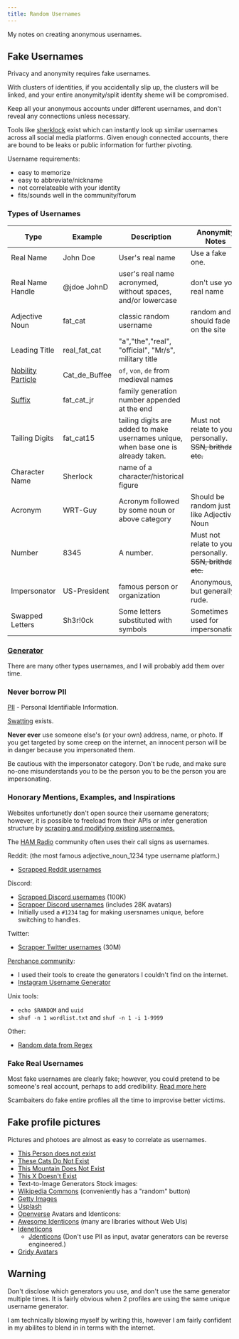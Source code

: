 ```yaml
---
title: Random Usernames
---
```


My notes on creating anonymous usernames.

## Fake Usernames

Privacy and anonymity requires fake usernames.

With clusters of identities, if you accidentally slip up, the clusters will be linked, and your entire anonymity/split identity sheme will be compromised.

Keep all your anonymous accounts under different usernames, and don't reveal any connections unless necessary.

Tools like [sherklock](https://sherlockproject.xyz) exist which can instantly look up similar usernames across all social media platforms. Given enough connected accounts, there are bound to be leaks or public information for further pivoting.

Username requirements:
- easy to memorize
- easy to abbreviate/nickname
- not correlateable with your identity
- fits/sounds well in the community/forum

### Types of Usernames

| Type | Example | Description | Anonymity Notes | Generator Link |
| - | - | - | - | - |
| Real Name | John Doe | User's real name | Use a fake one. | [FakeNameGenerator](https://www.fakenamegenerator.com/) |
| Real Name Handle | @jdoe JohnD | user's real name acronymed, without spaces, and/or lowercase | don't use your real name | |
| Adjective Noun | fat_cat | classic random username | random and should fade in on the site | [Canihazusername](https://canihazusername.vercel.app/) |
| Leading Title | real_fat_cat | "a","the","real", "official", "Mr/s", military title |  |  |
| [Nobility Particle](https://en.wikipedia.org/wiki/Nobiliary_particle) | Cat_de_Buffee | `of`, `von`, `de` from medieval names | | |
| [Suffix](https://en.wikipedia.org/wiki/Suffix_(name)) | fat_cat_jr | family generation number appended at the end | | |
| Tailing Digits | fat_cat15 | tailing digits are added to make usernames unique, when base one is already taken. | Must not relate to you personally. ~~SSN, brithday, etc.~~ | [uuid](https://www.uuidgenerator.net/) |
| Character Name | Sherlock | name of a character/historical figure |  | |
| Acronym | WRT-Guy | Acronym followed by some noun or above category | Should be random just like Adjective-Noun | |
| Number | 8345 | A number. | Must not relate to you personally. ~~SSN, brithday, etc.~~ |  |
| Impersonator | US-President | famous person or organization | Anonymous, but generally rude. | [randomlists.com](https://www.randomlists.com/random-people) |
| Swapped Letters | Sh3r!0ck | Some letters substituted with symbols | Sometimes used for impersonation. | Manual for now [Homoglyphs](../Security/homoglyphs.md) |

### [Generator](https://perchance.org/84evxjs40l)

There are many other types usernames, and I will probably add them over time.

### Never borrow PII

[PII](https://en.wikipedia.org/wiki/Personal_data) - Personal Identifiable Information.

[Swatting](https://en.wikipedia.org/wiki/Swatting) exists.

**Never ever** use someone else's (or your own) address, name, or photo. If you get targeted by some creep on the internet, an innocent person will be in danger because you impersonated them.

Be cautious with the impersonator category. Don't be rude, and make sure no-one misunderstands you to be the person you to be the person you are impersonating.

### Honorary Mentions, Examples, and Inspirations

Websites unfortunetly don't open source their username generators; however, it is possible to freeload from their APIs or infer generation structure by [scraping and modifying existing usernames.](https://www.blackhatworld.com/seo/scraping-real-usernames-for-dummies-extremely-easy-method.948441/)

The [HAM Radio](https://en.wikipedia.org/wiki/Call_sign) community often uses their call signs as usernames.

Reddit: (the most famous adjective_noun_1234 type username platform.)
- [Scrapped Reddit usernames](https://www.reddit.com/r/hacking/comments/1bqcqi0/3619m_scraped_reddit_usernames/)

Discord:
- [Scrapped Discord usernames](https://github.com/TahaGorme/100k-usernames) (100K)
- [Scrapper Discord usernames](https://github.com/itschasa/Discord-Scraped) (includes 28K avatars)
- Initially used a `#1234` tag for making usersnames unique, before switching to handles.

Twitter:
- [Scrapper Twitter usernames](https://github.com/nyxgeek/twitter-usernames-wordlist) (30M)

[Perchance community](https://perchance.org/welcome):
- I used their tools to create the generators I couldn't find on the internet.
- [Instagram Username Generator](https://perchance.org/instagram-username)

Unix tools:
- `echo $RANDOM` and `uuid`
- `shuf -n 1 wordlist.txt` and `shuf -n 1 -i 1-9999`

Other:
- [Random data from Regex](https://onlinetools.com/random/generate-random-data-from-regexp)

### Fake Real Usernames

Most fake usernames are clearly fake; however, you could pretend to be someone's real account, perhaps to add credibility. [Read more here](https://tmp.bearblog.dev/how-i-stay-reasonably-anonymous-online/)

Scambaiters do fake entire profiles all the time to improvise better victims.

## Fake profile pictures

Pictures and photoes are almost as easy to correlate as usernames.

- [This Person does not exist](https://thispersondoesnotexist.com/)
- [These Cats Do Not Exist](https://thesecatsdonotexist.com/)
- [This Mountain Does Not Exist](https://thismountaindoesnotexist.com/)
- [This X Doesn't Exist](https://thisxdoesnotexist.com/)
- Text-to-Image Generators
Stock images:
- [Wikipedia Commons](https://commons.wikimedia.org/wiki/Main_Page) (conveniently has a "random" button)
- [Getty Images](https://www.gettyimages.com/)
- [Usplash](https://unsplash.com/)
- [Openverse](https://openverse.org/)
Avatars and Identicons:
- [Awesome Identicons](https://github.com/drhus/awesome-identicons) (many are libraries without Web UIs)
- [Ideneticons](https://identicon.net/)
  - [Jdenticons](https://jdenticon.com/) (Don't use PII as input, avatar generators can be reverse engineered.)
- [Gridy Avatars](https://ratogbm.github.io/gridy-avatars/dist/downloadable.html)

## Warning

Don't disclose which generators you use, and don't use the same generator multiple times. It is fairly obvious when 2 profiles are using the same unique username generator.

I am technically blowing myself by writing this, however I am fairly confident in my abilites to blend in in terms with the internet.
